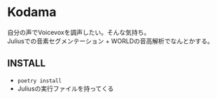 # Kodama
自分の声でVoicevoxを調声したい。そんな気持ち。  
Juliusでの音素セグメンテーション + WORLDの音高解析でなんとかする。

## INSTALL
* ``poetry install``
* Juliusの実行ファイルを持ってくる
